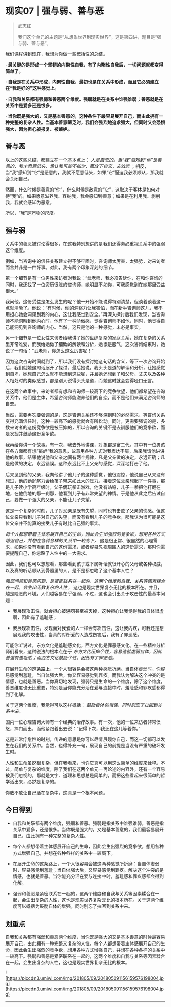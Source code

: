 # 现实07 | 强与弱、善与恶

> 武志红
> 
> 我们这个单元的主题是“从想象世界到现实世界”，这是第四讲，题目是“强与弱、善与恶”。

我们课程讲到现在，我想为你做一些概括性的总结。

 **· 最关键的是形成一个坚韧的内聚性自我，有了内聚性自我后，一切问题就都变得简单了。**

 **· 自我是在关系中形成，内聚性自我，最初也是在关系中形成，而且它必须建立在“我是好的”这种感觉上。**

 **· 自我和关系都有强弱和善恶两个维度。强弱就是在关系中谁强谁弱；善恶就是在关系中是爱多还是恨多。**

 **· 当你既是强大的，又是基本善意的，这种条件下最容易展开自己，而由此拥有一种完整的复杂人性。当基本善意匮乏时，我们会强烈地追求强大，但同时又会恐惧强大，因为担心被报复、被嫉妒。**

## 善与恶

以上的这些总结，都建立在一个基本点上： *人是自恋的。当“我”感知到“你”是善意的，我才愿意低头，承认我可能不如你，而放下自恋，去依恋* ；相反，当“我”感知到“它”是恶意的，我就不愿意低头，如果“它”逼迫我必须顺从，那我就会关闭自己。

然而，什么时候是善意的“你”，什么时候是敌意的“它”，这取决于客体是如何对待“我”的。如果愿意滋养我、容纳我，我会感知到善意；如果是在利用我、剥削我，我就会感知为恶意。

所以，“我”是万物的尺度。

## 强与弱

关系中的善恶被讨论得很多，在这我特别想讲的是我们还得务必重视关系中的强弱这个维度。

例如，当咨询中的信任关系建立得不够牢固时，咨询师太厉害，太强势，对来访者而言并非是一件好事。对此，我有两个印象深刻的细节。

第一个细节是有一位男性来访者对我说：“武老师，我必须告诉你，在和你咨询的同时，我还找了一位资历很浅的咨询师，她明显不如你，可我感觉到在她那里受益很大。”

我问他，这份受益是怎么发生的呢？他一开始不能说得特别清楚，但谈着谈着这一点就清晰了。他说：“有时候，你的洞察力让我害怕，而在新手咨询师这儿，我不用担心她会洞见到我的内心，这让我感觉到安全。”再深入探讨后我们发现，当咨询师不能洞察到他内心时，他有了一种骄傲感，觉得咨询师不如他，同时，他觉得自己能洞见到咨询师的内心。当然，这只是他的一种感觉，未必是事实。

另一个细节是一位女性来访者给我讲了她的盘综复杂的家庭关系，她在复杂的关系里非常难受，而我给她做了细致的解读和分析，她很是服气，这次咨询结束时，她说了一句话：“武老师，你怎么这么厉害呢！”

因为这次咨询时间就到了，所以我们没有探讨她这句话的含义，等下一次咨询开始后，我们就她这句话展开了探讨，最后她说，我头头是道的解读和分析，让她感觉到自卑，她想自己怎么就不能想到这些呢，并且她还想到了和父母、丈夫以及各种人相处时的类似感觉，都是别人说得头头是道，而她这时就会变得哑口无言。

在这两个故事中，来访者都有想和咨询师一较高下的竞争欲望，他们都希望在咨询关系中，他们是主体，希望咨询师能滋养他们的自恋，而不是他们来满足咨询师的自恋。

当然，需要再次要强调的是，这是咨询关系还不够深刻时的必然需求，等咨询关系变得充满信任时，这种一较高下的感觉就会有所松动。同时，更需要强调的是，多数来访者的这份竞争欲是被压抑的，所以咨询的关键不是去驯服他们的竞争欲，而是发掘并鼓励这份竞争欲。

我再给你讲一个故事。有一次，我去外地讲课，对象都是富二代。其中有一位男孩在各方面都有想“挑衅”我的意思，故意用各种方式对我表达不屑，后来我请他讲讲他的故事，结果他说他和父亲之间有两个规律，凡是父亲做的决定，永远正确；凡是他做的决定，永远错误。这种永远比不上父亲的感觉，深深地打击了他。

后来见到他的父亲，我向他讲了他儿子的这种感觉，他很震惊，他说自己从来没有想过，他的勤勉努力会给孩子带来如此大的压力。接着这位父亲想起了一件事，那是儿子读小学高年级时，父子俩玩拳击游戏，他没有站稳，儿子一拳把他打翻在地，在他倒地的那一刹那，他看到儿子有非常失望的神情。于是他从此之后告诫自己，要做一个强大的父亲，不能让儿子失望。

这是一个复杂的时刻，儿子对父亲是既有失望，同时也有击败了父亲的快感。但这位父亲只看到儿子对自己的失望，而没有看到儿子的竞争欲，那我认为很可能是这位父亲并不能真的接受儿子有时比自己强的事实。

 *每个人都想带着主体感展开自己的生命，因此会生出强烈的竞争欲，想用各种方式增强自己，并想在各种各样的关系中一较高下，* 这是很正常、很自然的心理需求，如果你没有看到自己的这份需求，或者容易忽视周围人的这份需求，那时你需要提醒自己，你忽略了人性中的一大需求。

因此，我们也可以想想看，那些看到孩子或下属听话就很开心的父母或各种权威，以及真的听话顺从到骨髓里的人，是不是都忽略了这个基本人性？

 *强弱问题和善恶问题，是紧密联系在一起的，这两个维度和自我、关系等因素糅合在一起，会生出无数复杂的人性，* 这也是现实世界复杂无比的根本所在。并且，越是险恶的环境，人们越容易在乎强弱。不过，这也会引出关于攻击性的最基本问题：

* 我展现攻击性，就会担心被惩罚甚至被灭掉，这种担心让我觉得我的自体很虚弱，因此有了羞耻感；

* 我展现攻击性，发现面对我爱的人一样会有攻击性，这让我内疚，可我还是想展现我的攻击性，当真的对所爱的人造成伤害后，我有了罪恶感。

可能你听说过，东方文化是羞耻感文化，西方文化是罪恶感文化。在一些精神分析师们看来，这种说法的根本点在于 *东方文化压抑个性，容易造就虚弱自体，因此普遍有羞耻感；而西方文化鼓励个性，因此有了罪恶感。*

在展开生命的这条路上，一个人很容易会被这两种感觉折磨。当自体虚弱时，你容易感觉到羞耻，当自体强大后，你又容易感觉到罪疚。而我认为解决这个冲突的是情感，也就是善恶。当你真切地发现，强弱只是生命的一个维度，除了这个维度，善恶维度也无比重要，特别是当你能充分活在爱与连接中时，羞耻感和罪疚感都得到了化解。

关于这两个维度，我觉得可以这样概括： *鼓励自体的增强，同时别忘了拉回到关系中来。*

国内一位心理咨询大师有一个经典的治疗故事。有一次，他的一位来访者非常愤怒，摔门而出，而他紧跟着出去说：“记得下次，我还在这儿等着你。”

这是非常疗愈性的时刻，传递的意思是你可以尽情展现你自己，而这一切都可以发生在我们的关系中。当然，也得补充一句，展现自己的前提是当没有严重的破坏发生时。

人性和生命虽然很复杂，但在我看来，也许它真可以用这么简单的维度来诠释。不过，简单与复杂的维度，除了我们在这两个单元一再论述的内容外，还有一个容易被我们忽视的，那就是文字、道理和思想总是简单的，而把这些看起来很简单的哲学活出来，必然是复杂的。

你敢不敢让自己活在复杂中，这真是一个根本问题。

## 今日得到

* 自我和关系都有两个维度，强弱和善恶。强弱是指关系中谁强谁弱，善恶是指关系中爱多，还是恨多。当你既是强大的，又是基本善意的，我们最容易展开自己，由此拥有一种完整的复杂人性。

* 每个人都想带着主体感展开自己的生命，因此会生出强烈的竞争欲，想用各种方式增强自己，并想在各种各样的关系中一较高下。

* 在展开生命的这条路上，一个人很容易会被这两种感觉所折磨：当自体虚弱时，容易感觉到羞耻；当自体强大后，又容易感觉到罪疚。解决这个冲突的是情感，也就是善恶。当你能充分活在爱与连接中时，羞耻感和罪疚感都会得到化解。

* 强弱和善恶是紧密联系在一起的，这两个维度和自我与关系等因素糅合在一起，会生出复杂的人性，这也是现实世界复杂无比的根本所在。关于这两个维度可以概括为鼓励自体的增强，同时别忘了拉回到关系中来。

## 划重点

自我和关系都有强弱和善恶两个维度，当你既是强大的又是基本善意的时候最容易展开自己，由此拥有一种完整又复杂的人性。每个人都想带着主体感展开自己的生命，因此会生出强烈的竞争欲，想用各种方式增强自己，并想在各种各样的关系中一较高下。强弱和善恶是紧密联系在一起的，这两个维度和自我与关系等因素糅合在一起，会生出复杂的人性，这也是现实世界复杂无比的根本。

![https://piccdn3.umiwi.com/img/201805/09/201805091156159576198004.jpg](https://piccdn3.umiwi.com/img/201805/09/201805091156159576198004.jpg)

---
